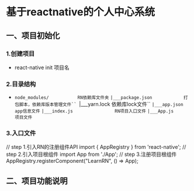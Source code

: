 # 基于reactnative的个人中心系统
## 一、项目初始化
### 1.创建项目
* react-native init 项目名
### 2.目录结构
* `node_modules/           RN依赖库文件夹`
    `|___package.json            打包脚本，依赖库版本管理文件``
    `|___yarn.lock               依赖库lock文件``
    `|___app.json                app信息文件`
    `|___index.js                RN项目入口文件`
    `|___App.js                  项目文件`
### 3.入口文件
// step 1.引入RN的注册组件API
import { AppRegistry } from 'react-native';
// step 2.引入项目根组件
import App from './App';
// step 3.注册项目根组件
AppRegistry.registerComponent("LearnRN", () => App);
## 二、项目功能说明
